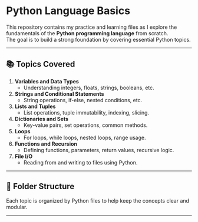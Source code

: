 # Python Language Basics

This repository contains my practice and learning files as I explore the fundamentals of the **Python programming language** from scratch.  
The goal is to build a strong foundation by covering essential Python topics.

---

## 📚 Topics Covered

1. **Variables and Data Types**  
   - Understanding integers, floats, strings, booleans, etc.
2. **Strings and Conditional Statements**  
   - String operations, if-else, nested conditions, etc.
3. **Lists and Tuples**  
   - List operations, tuple immutability, indexing, slicing.
4. **Dictionaries and Sets**  
   - Key-value pairs, set operations, common methods.
5. **Loops**  
   - For loops, while loops, nested loops, range usage.
6. **Functions and Recursion**  
   - Defining functions, parameters, return values, recursive logic.
7. **File I/O**  
   - Reading from and writing to files using Python.

---

## 📁 Folder Structure

Each topic is organized by Python files to help keep the concepts clear and modular.

---

